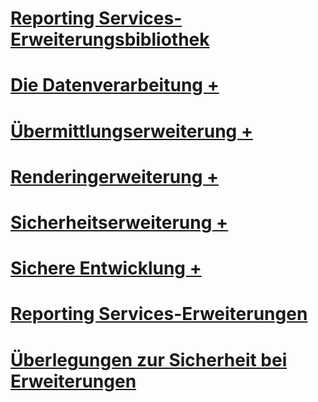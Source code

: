# [Reporting Services-Erweiterungsbibliothek](reporting-services-extension-library.md)

# [Die Datenverarbeitung +](../../reporting-services/extensions/data-processing/creating-a-data-processing-extension-library.md)
# [Übermittlungserweiterung +](../../reporting-services/extensions/delivery-extension/creating-a-delivery-extension-library.md)
# [Renderingerweiterung +](../../reporting-services/extensions/rendering-extension/deploying-a-rendering-extension.md)
# [Sicherheitserweiterung +](../../reporting-services/extensions/security-extension/authentication-in-reporting-services.md)
# [Sichere Entwicklung +](../../reporting-services/extensions/secure-development/code-access-security-in-reporting-services.md)
# [Reporting Services-Erweiterungen](reporting-services-extensions.md)
# [Überlegungen zur Sicherheit bei Erweiterungen](security-considerations-for-extensions.md)
